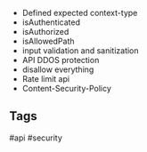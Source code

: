 
- Defined expected context-type
- isAuthenticated
- isAuthorized
- isAllowedPath
- input validation and sanitization
- API DDOS protection
- disallow everything
- Rate limit api
- Content-Security-Policy


## Tags

#api #security